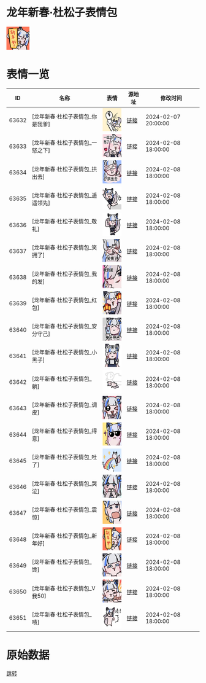 # 龙年新春·杜松子表情包

<img src="./cover.png" height="60" alt="cover" />

# 表情一览

|ID|名称|表情|源地址|修改时间|
|----|----|----|----|----|
|63632|[龙年新春·杜松子表情包_你是我爹]|<img src="./pic/063632_%5B龙年新春·杜松子表情包_你是我爹%5D.png" height="60" alt="你是我爹"/>|[链接](https://i0.hdslb.com/bfs/garb/a3a22883c4eb4e211fd7f61515f571a662537dd2.png)|2024-02-07 20:00:00|
|63633|[龙年新春·杜松子表情包_一怒之下]|<img src="./pic/063633_%5B龙年新春·杜松子表情包_一怒之下%5D.png" height="60" alt="一怒之下"/>|[链接](https://i0.hdslb.com/bfs/garb/c16e5769d4e886a61344e2d1ccdecb94d7dde243.png)|2024-02-08 18:00:00|
|63634|[龙年新春·杜松子表情包_拱出去]|<img src="./pic/063634_%5B龙年新春·杜松子表情包_拱出去%5D.png" height="60" alt="拱出去"/>|[链接](https://i0.hdslb.com/bfs/garb/91233cc687120356a4ac3cf12d2b5933fc12e9b7.png)|2024-02-08 18:00:00|
|63635|[龙年新春·杜松子表情包_遥遥领先]|<img src="./pic/063635_%5B龙年新春·杜松子表情包_遥遥领先%5D.png" height="60" alt="遥遥领先"/>|[链接](https://i0.hdslb.com/bfs/garb/bf35cab03a3937663af3ae87b6e4d71d090ec3c8.png)|2024-02-08 18:00:00|
|63636|[龙年新春·杜松子表情包_敬礼]|<img src="./pic/063636_%5B龙年新春·杜松子表情包_敬礼%5D.png" height="60" alt="敬礼"/>|[链接](https://i0.hdslb.com/bfs/garb/417ebe590a2b590ed48393963831fd714e97dfb6.png)|2024-02-08 18:00:00|
|63637|[龙年新春·杜松子表情包_笑拥了]|<img src="./pic/063637_%5B龙年新春·杜松子表情包_笑拥了%5D.png" height="60" alt="笑拥了"/>|[链接](https://i0.hdslb.com/bfs/garb/a890037711d8842d62af7b849216368ea098234e.png)|2024-02-08 18:00:00|
|63638|[龙年新春·杜松子表情包_我的发]|<img src="./pic/063638_%5B龙年新春·杜松子表情包_我的发%5D.png" height="60" alt="我的发"/>|[链接](https://i0.hdslb.com/bfs/garb/10e811ccec5de6fbc9dfaf3d8206f9d4d78c79c6.png)|2024-02-08 18:00:00|
|63639|[龙年新春·杜松子表情包_红包]|<img src="./pic/063639_%5B龙年新春·杜松子表情包_红包%5D.png" height="60" alt="红包"/>|[链接](https://i0.hdslb.com/bfs/garb/67c0919ba8ad18d08609f026fa2f45d3a31cb384.png)|2024-02-08 18:00:00|
|63640|[龙年新春·杜松子表情包_安分守己]|<img src="./pic/063640_%5B龙年新春·杜松子表情包_安分守己%5D.png" height="60" alt="安分守己"/>|[链接](https://i0.hdslb.com/bfs/garb/0c78b02573899458f7ce81a73b0e0bbda71b056f.png)|2024-02-08 18:00:00|
|63641|[龙年新春·杜松子表情包_小黑子]|<img src="./pic/063641_%5B龙年新春·杜松子表情包_小黑子%5D.png" height="60" alt="小黑子"/>|[链接](https://i0.hdslb.com/bfs/garb/327c3d20ae4c2200db441c006e79ad5ac8379d37.png)|2024-02-08 18:00:00|
|63642|[龙年新春·杜松子表情包_躺]|<img src="./pic/063642_%5B龙年新春·杜松子表情包_躺%5D.png" height="60" alt="躺"/>|[链接](https://i0.hdslb.com/bfs/garb/649c02c0abf9e35297e3d5b54aab60aa5f16a9dc.png)|2024-02-08 18:00:00|
|63643|[龙年新春·杜松子表情包_调皮]|<img src="./pic/063643_%5B龙年新春·杜松子表情包_调皮%5D.png" height="60" alt="调皮"/>|[链接](https://i0.hdslb.com/bfs/garb/bfc419a5a3ff889f6d215ad7bc55fa518500d7ef.png)|2024-02-08 18:00:00|
|63644|[龙年新春·杜松子表情包_得意]|<img src="./pic/063644_%5B龙年新春·杜松子表情包_得意%5D.png" height="60" alt="得意"/>|[链接](https://i0.hdslb.com/bfs/garb/23bd911a62b115ad7d20f13d1719e4384ce67bac.png)|2024-02-08 18:00:00|
|63645|[龙年新春·杜松子表情包_吐了]|<img src="./pic/063645_%5B龙年新春·杜松子表情包_吐了%5D.png" height="60" alt="吐了"/>|[链接](https://i0.hdslb.com/bfs/garb/12dcb472f4fcee3fe88aec7d101eff75679be7eb.png)|2024-02-08 18:00:00|
|63646|[龙年新春·杜松子表情包_哭泣]|<img src="./pic/063646_%5B龙年新春·杜松子表情包_哭泣%5D.png" height="60" alt="哭泣"/>|[链接](https://i0.hdslb.com/bfs/garb/1a728bf0f4767f471cb3ef3665f3047ef03933fc.png)|2024-02-08 18:00:00|
|63647|[龙年新春·杜松子表情包_震惊]|<img src="./pic/063647_%5B龙年新春·杜松子表情包_震惊%5D.png" height="60" alt="震惊"/>|[链接](https://i0.hdslb.com/bfs/garb/3f3073f79b09d4f3f7be02503b787cdd4cdf3e2e.png)|2024-02-08 18:00:00|
|63648|[龙年新春·杜松子表情包_新年好]|<img src="./pic/063648_%5B龙年新春·杜松子表情包_新年好%5D.png" height="60" alt="新年好"/>|[链接](https://i0.hdslb.com/bfs/garb/9e7c9abc0873352fdb27a479f1ff33f253a8893c.png)|2024-02-08 18:00:00|
|63649|[龙年新春·杜松子表情包_馋]|<img src="./pic/063649_%5B龙年新春·杜松子表情包_馋%5D.png" height="60" alt="馋"/>|[链接](https://i0.hdslb.com/bfs/garb/0c43fcb5f874d66edbee63da6ba7b819535ff5cd.png)|2024-02-08 18:00:00|
|63650|[龙年新春·杜松子表情包_V我50]|<img src="./pic/063650_%5B龙年新春·杜松子表情包_V我50%5D.png" height="60" alt="V我50"/>|[链接](https://i0.hdslb.com/bfs/garb/8ee79ad2ba9dffdfb9a74b0d2ee431e2c65f41ca.png)|2024-02-08 18:00:00|
|63651|[龙年新春·杜松子表情包_啧]|<img src="./pic/063651_%5B龙年新春·杜松子表情包_啧%5D.png" height="60" alt="啧"/>|[链接](https://i0.hdslb.com/bfs/garb/9354c74f3baf00b3ce4d86be8cc9384da046a677.png)|2024-02-08 18:00:00|

# 原始数据

[跳转](./raw.json)

